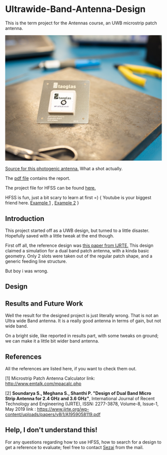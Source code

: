 # Ultrawide-Band-Antenna-Design
This is the term project for the Antennas course, an UWB microstrip patch antenna.

<p align="center">
  <img src="UWB.jpg">
</p>

[Source for this photogenic antenna.](https://www.taoglas.com/product/gp-1575-25-4-a-02-gps-1575-42mhz-patch-antenna-254mm-2/) What a shot actually.

The [pdf file](https://github.com/kantarcise/Ultrawide-Band-Antenna-Design/blob/master/Project.pdf) contains the report.

The project file for HFSS can be found [here.](https://github.com/kantarcise/Ultrawide-Band-Antenna-Design/blob/master/TermProject.hfss)

HFSS is fun, just a bit scary to learn at first =) { Youtube is your biggest friend here. [Example 1](https://www.youtube.com/watch?v=dK16nBUjlMw) , [Example 2](https://www.youtube.com/watch?v=jPrK68hDL5c) }


## Introduction

This project started off as a UWB design, but turned to a little disaster. Hopefully saved with a little tweak at the end though.

First off all, the reference design was [this paper from IJRTE.](https://www.ijrte.org/wp-content/uploads/papers/v8i1/A1959058119.pdf) 
This design claimed a simulation for a dual band patch antenna, with a kinda basic geometry. Only 2 slots were taken out of the regular 
patch shape, and a generic feeding line structure.

But boy i was wrong.


## Design


## Results and Future Work

Well the result for the designed project is just literally wrong. That is not an Ultra wide Band antenna. It is a really good antenna in 
terms of gain, but not wide band.

On a bright side, like reported in results part, with some tweaks on ground; we can make it a little bit wider band antenna.

## References

All the references are listed here, if you want to check them out.

[1] Microstrip Patch Antenna Calculator link: http://www.emtalk.com/mpacalc.php

[2] **Soundarya S., Meghana S., Shanthi P. "Design of Dual Band Micro Strip Antenna for
2.4 GHz and 3.6 GHz"**, International Journal of Recent Technology and Engineering (IJRTE), ISSN: 2277-3878, Volume-8, Issue-1, May 2019
link : https://www.ijrte.org/wp-content/uploads/papers/v8i1/A1959058119.pdf


## Help, I don't understand this!

For any questions regarding how to use HFSS, how to search for a design to get a reference to evaluate; feel free to contact [Sezai](mailto:sezaiburakkantarci@gmail.com) from the mail. 
